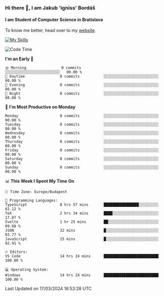 ### Hi there 👋, I am Jakub 'igniss' Bordáš

#### I am Student of Computer Science in Bratislava
To know me better, head over to my [website](https://bordas.sk).

[![My Skills](https://skillicons.dev/icons?i=js,html,css,figma,svelte,java,kotlin,python,postgresql,typescript,nest,nodejs)](https://bordas.sk)


<!--START_SECTION:waka-->
![Code Time](http://img.shields.io/badge/Code%20Time-1%2C434%20hrs%201%20min-blue)

**I'm an Early 🐤** 

```text
🌞 Morning                0 commits           ░░░░░░░░░░░░░░░░░░░░░░░░░   00.00 % 
🌆 Daytime                0 commits           ░░░░░░░░░░░░░░░░░░░░░░░░░   00.00 % 
🌃 Evening                0 commits           ░░░░░░░░░░░░░░░░░░░░░░░░░   00.00 % 
🌙 Night                  0 commits           ░░░░░░░░░░░░░░░░░░░░░░░░░   00.00 % 
```
📅 **I'm Most Productive on Monday** 

```text
Monday                   0 commits           ░░░░░░░░░░░░░░░░░░░░░░░░░   00.00 % 
Tuesday                  0 commits           ░░░░░░░░░░░░░░░░░░░░░░░░░   00.00 % 
Wednesday                0 commits           ░░░░░░░░░░░░░░░░░░░░░░░░░   00.00 % 
Thursday                 0 commits           ░░░░░░░░░░░░░░░░░░░░░░░░░   00.00 % 
Friday                   0 commits           ░░░░░░░░░░░░░░░░░░░░░░░░░   00.00 % 
Saturday                 0 commits           ░░░░░░░░░░░░░░░░░░░░░░░░░   00.00 % 
Sunday                   0 commits           ░░░░░░░░░░░░░░░░░░░░░░░░░   00.00 % 
```


📊 **This Week I Spent My Time On** 

```text
🕑︎ Time Zone: Europe/Budapest

💬 Programming Languages: 
TypeScript               8 hrs 57 mins       ████████████████░░░░░░░░░   62.12 % 
TeX                      2 hrs 34 mins       ████░░░░░░░░░░░░░░░░░░░░░   17.87 % 
Svelte                   1 hr 25 mins        ██░░░░░░░░░░░░░░░░░░░░░░░   09.88 % 
JSON                     32 mins             █░░░░░░░░░░░░░░░░░░░░░░░░   03.77 % 
JavaScript               25 mins             █░░░░░░░░░░░░░░░░░░░░░░░░   02.91 % 

🔥 Editors: 
VS Code                  14 hrs 24 mins      █████████████████████████   100.00 % 

💻 Operating System: 
Windows                  14 hrs 24 mins      █████████████████████████   100.00 % 
```


 Last Updated on 17/03/2024 16:53:28 UTC
<!--END_SECTION:waka-->
